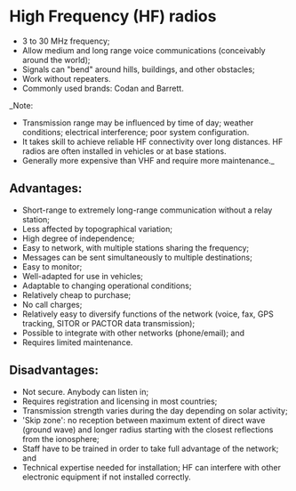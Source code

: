[Title]: # (HF)
[Order]: # (7)

# High Frequency (HF) radios

*	3 to 30 MHz frequency; 
*	Allow medium and long range voice communications (conceivably around the world); 
*	Signals can "bend" around hills, buildings, and other obstacles;
*	Work without repeaters.  
*	Commonly used brands: Codan and Barrett.

_Note:

*	Transmission range may be influenced by time of day; weather conditions; electrical interference; poor system configuration. 
*	It takes skill to achieve reliable HF connectivity over long distances. HF radios are often installed in vehicles or at base stations. 
* 	Generally more expensive than VHF and require more maintenance._

## Advantages: 

*   Short-range to extremely long-range communication without a relay station;
*   Less affected by topographical variation;
*   High degree of independence;
*   Easy to network, with multiple stations sharing the frequency;
*   Messages can be sent simultaneously to multiple destinations;
*   Easy to monitor;
*   Well-adapted for use in vehicles;
*   Adaptable to changing operational conditions;
*   Relatively cheap to purchase; 
*	No call charges;
*   Relatively easy to diversify functions of the network (voice, fax, GPS tracking, SITOR or PACTOR data transmission);
*   Possible to integrate with other networks (phone/email); and
*   Requires limited maintenance.

## Disadvantages: 

*   Not secure. Anybody can listen in;
*   Requires registration and licensing in most countries;
*   Transmission strength varies during the day depending on solar activity;
*   'Skip zone': no reception between maximum extent of direct wave (ground wave) and  longer radius starting with the closest reflections from the ionosphere;
*   Staff have to be trained in order to take full advantage of the network; and
*   Technical expertise needed for installation; HF can interfere with other electronic equipment if not installed correctly.
